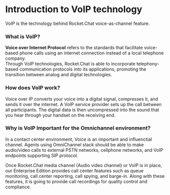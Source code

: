 # Introduction to VoIP technology

VoIP is the technology behind Rocket.Chat voice-as-channel feature.

### **What is VoIP?**

**Voice over Internet Protocol** refers to the standards that facilitate voice-based phone calls using an internet connection instead of a local telephone company. \
Through VoIP technologies, Rocket.Chat is able to incorporate telephony-based communication protocols into its applications, promoting the transition between analog and digital technologies.

### How does VoIP work?

Voice over IP converts your voice into a digital signal, compresses it, and sends it over the internet. A VoIP service provider sets up the call between all participants. The digital data is then uncompressed into the sound that you hear through your handset on the receiving end.

### Why is VoIP Important for the Omnichannel environment?

In a contact center environment, Voice is an important and influenctial channel. Agents using OmniChannel stack should be able to make audio/video calls to external PSTN networks, cellphone networks, and VoIP endpoints supporting SIP protocol.

Once Rocket.Chat media channel (Audio video channel) or VoIP is in place, our Enterprise Edition provides call center features such as queue monitoring, call center reporting, call spying, and barge-in. Along with these features, it is going to provide call recordings for quality control and compliance.
